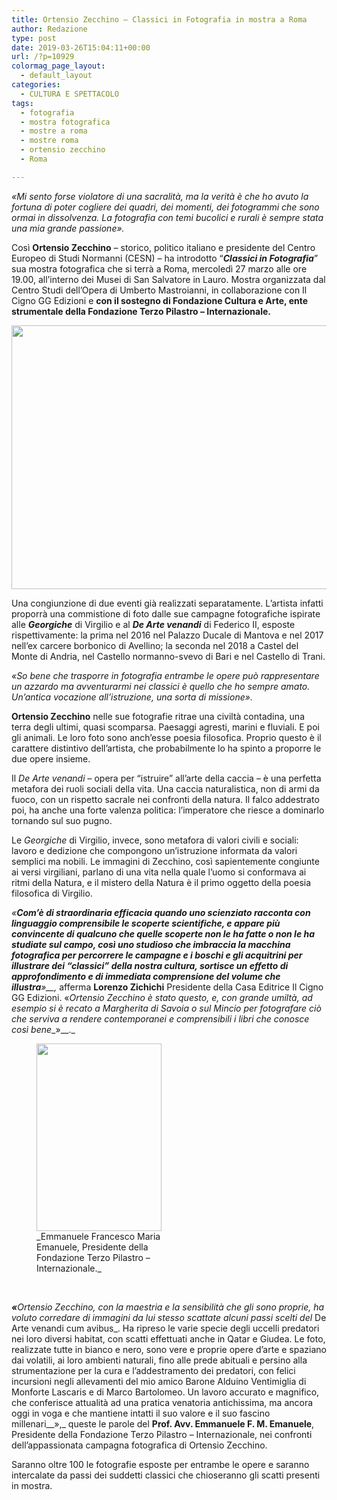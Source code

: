 ```yaml
---
title: Ortensio Zecchino – Classici in Fotografia in mostra a Roma
author: Redazione
type: post
date: 2019-03-26T15:04:11+00:00
url: /?p=10929
colormag_page_layout:
  - default_layout
categories:
  - CULTURA E SPETTACOLO
tags:
  - fotografia
  - mostra fotografica
  - mostre a roma
  - mostre roma
  - ortensio zecchino
  - Roma

---
```

_«Mi sento forse violatore di una sacralità, ma la verità è che ho avuto la fortuna di poter cogliere dei quadri, dei momenti, dei fotogrammi che sono ormai in dissolvenza. La fotografia con temi bucolici e rurali è sempre stata una mia grande passione»._

Così **Ortensio Zecchino** – storico, politico italiano e presidente del Centro Europeo di Studi Normanni (CESN) – ha introdotto “_**Classici in Fotografia**_” sua mostra fotografica che si terrà a Roma, mercoledì 27 marzo alle ore 19.00, all’interno dei Musei di San Salvatore in Lauro. Mostra organizzata dal Centro Studi dell’Opera di Umberto Mastroianni, in collaborazione con Il Cigno GG Edizioni e **con il sostegno di Fondazione Cultura e Arte, ente strumentale della Fondazione Terzo Pilastro – Internazionale.**

_<img decoding="async" loading="lazy" class="alignleft wp-image-10930 size-full" src="https://progressonline.it/wp-content/uploads/2019/03/Cattura-1.jpg" alt="" width="730" height="422" />_

Una congiunzione di due eventi già realizzati separatamente. L’artista infatti proporrà una commistione di foto dalle sue campagne fotografiche ispirate alle **_Georgiche_** di Virgilio e al **_De Arte venandi_** di Federico II, esposte rispettivamente: la prima nel 2016 nel Palazzo Ducale di Mantova e nel 2017 nell’ex carcere borbonico di Avellino; la seconda nel 2018 a Castel del Monte di Andria, nel Castello normanno-svevo di Bari e nel Castello di Trani.

_«So bene che trasporre in fotografia entrambe le opere può rappresentare un azzardo ma avventurarmi nei classici è quello che ho sempre amato. Un&#8217;antica vocazione all&#8217;istruzione, una sorta di missione»._

**Ortensio Zecchino** nelle sue fotografie ritrae una civiltà contadina, una terra degli ultimi, quasi scomparsa. Paesaggi agresti, marini e fluviali. E poi gli animali. Le loro foto sono anch’esse poesia filosofica. Proprio questo è il carattere distintivo dell&#8217;artista, che probabilmente lo ha spinto a proporre le due opere insieme.

Il _De Arte venandi_ – opera per “istruire” all’arte della caccia – è una perfetta metafora dei ruoli sociali della vita. Una caccia naturalistica, non di armi da fuoco, con un rispetto sacrale nei confronti della natura. Il falco addestrato poi, ha anche una forte valenza politica: l’imperatore che riesce a dominarlo tornando sul suo pugno.

Le _Georgiche_ di Virgilio, invece, sono metafora di valori civili e sociali: lavoro e dedizione che compongono un’istruzione informata da valori semplici ma nobili. Le immagini di Zecchino, così sapientemente congiunte ai versi virgiliani, parlano di una vita nella quale l’uomo si conformava ai ritmi della Natura, e il mistero della Natura è il primo oggetto della poesia filosofica di Virgilio.

_«__Com’è di straordinaria efficacia quando uno scienziato racconta con linguaggio comprensibile le scoperte scientifiche, e appare più convincente di qualcuno che quelle scoperte non le ha fatte o non le ha studiate sul campo, così uno studioso che imbraccia la macchina fotografica per percorrere le campagne e i boschi e gli acquitrini per illustrare dei “classici” della nostra cultura, sortisce un effetto di approfondimento e di immediata comprensione del volume che illustra__»__,_ afferma **Lorenzo Zichichi** Presidente della Casa Editrice Il Cigno GG Edizioni. «_Ortensio Zecchino è stato questo, e, con grande umiltà, ad esempio si è recato a Margherita di Savoia o sul Mincio per fotografare ciò che serviva a rendere contemporanei e comprensibili i libri che conosce così bene__»__._

<figure id="attachment_6068" aria-describedby="caption-attachment-6068" style="width: 200px" class="wp-caption alignright"><img decoding="async" loading="lazy" class="size-medium wp-image-6068" src="https://progressonline.it/wp-content/uploads/2017/07/Presidente-Emanuele-HD_settembre-2016-200x300.jpg" alt="" width="200" height="300" /><figcaption id="caption-attachment-6068" class="wp-caption-text">_Emmanuele Francesco Maria Emanuele, Presidente della Fondazione Terzo Pilastro – Internazionale._</figcaption></figure>

&nbsp;

**_«_**_Ortensio Zecchino, con la maestria e la sensibilità che gli sono proprie, ha voluto corredare di immagini da lui stesso scattate alcuni passi scelti del_ De Arte venandi cum avibus_. Ha ripreso le varie specie degli uccelli predatori nei loro diversi habitat, con scatti effettuati anche in Qatar e Giudea. Le foto, realizzate tutte in bianco e nero, sono vere e proprie opere d’arte e spaziano dai volatili, ai loro ambienti naturali, fino alle prede abituali e persino alla strumentazione per la cura e l’addestramento dei predatori, con felici incursioni negli allevamenti del mio amico Barone Alduino Ventimiglia di Monforte Lascaris e di Marco Bartolomeo. Un lavoro accurato e magnifico, che conferisce attualità ad una pratica venatoria antichissima, ma ancora oggi in voga e che mantiene intatti il suo valore e il suo fascino millenari__»,_ queste le parole del **Prof. Avv. Emmanuele F. M. Emanuele**, Presidente della Fondazione Terzo Pilastro – Internazionale, nei confronti dell’appassionata campagna fotografica di Ortensio Zecchino.

Saranno oltre 100 le fotografie esposte per entrambe le opere e saranno intercalate da passi dei suddetti classici che chioseranno gli scatti presenti in mostra.

&nbsp;